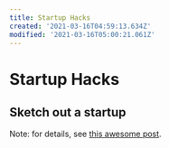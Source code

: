 ```yaml
---
title: Startup Hacks
created: '2021-03-16T04:59:13.634Z'
modified: '2021-03-16T05:00:21.061Z'
---
```


# Startup Hacks

## Sketch out a startup

Note: for details, see [this awesome post](https://medium.com/swlh/how-to-sketch-your-start-up-958be16d8e1e).

